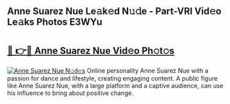 ## Anne Suarez Nue Le𝚊k𝚎d N𝚞𝚍e - Part-VRl Vid𝚎o Le𝚊ks Photos E3WYu

# <h2><a href="http://fb6070h.evod.top/?m=Anne+Suarez+Nue">🔗 👉🔴 Anne Suarez Nue Vid𝚎o Ph𝚘t𝚘s</a></h2>

[![Anne Suarez Nue N𝚞d𝚎s](https://i.imgur.com/8V9OHl7.gif)](http://fb6070h.evod.top/?m=Anne+Suarez+Nue)
Online personality Anne Suarez Nue with a passion for dance and lifestyle, creating engaging content. A public figure like Anne Suarez Nue, with a large platform and a captive audience, can use his influence to bring about positive change. 
